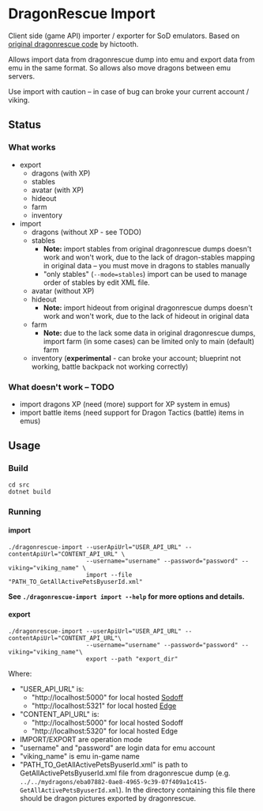 # DragonRescue Import

Client side (game API) importer / exporter for SoD emulators. Based on [original dragonrescue code](https://github.com/hictooth/dragonrescue) by hictooth.

Allows import data from dragonrescue dump into emu and export data from emu in the same format.
So allows also move dragons between emu servers.

Use import with caution – in case of bug can broke your current account / viking.

## Status

### What works

* export
	* dragons (with XP)
	* stables
	* avatar (with XP)
	* hideout
	* farm
	* inventory
* import
	* dragons (without XP - see TODO)
	* stables
		* **Note:** import stables from original dragonrescue dumps doesn't work and won't work, due to the lack of dragon-stables mapping in original data – you must move in dragons to stables manually
		* "only stables" (`--mode=stables`) import can be used to manage order of stables by edit XML file.
	* avatar (without XP)
	* hideout
		* **Note:** import hideout from original dragonrescue dumps doesn't work and won't work, due to the lack of hideout in original data
	* farm
		* **Note:** due to the lack some data in original dragonrescue dumps, import farm (in some cases) can be limited only to main (default) farm
	* inventory (**experimental** - can broke your account; blueprint not working, battle backpack not working correctly)

### What doesn't work – TODO

* import dragons XP (need (more) support for XP system in emus)
* import battle items (need support for Dragon Tactics (battle) items in emus)


## Usage

### Build

```
cd src
dotnet build
```

### Running

#### import

```
./dragonrescue-import --userApiUrl="USER_API_URL" --contentApiUrl="CONTENT_API_URL" \
                      --username="username" --password="password" --viking="viking_name" \
                      import --file "PATH_TO_GetAllActivePetsByuserId.xml"
```

**See `./dragonrescue-import import --help` for more options and details.**

#### export

```
./dragonrescue-import --userApiUrl="USER_API_URL" --contentApiUrl="CONTENT_API_URL"\
                      --username="username" --password="password" --viking="viking_name"\
                      export --path "export_dir"
```

Where:

* "USER_API_URL" is:
	* "http://localhost:5000" for local hosted [Sodoff](https://github.com/Spirtix/sodoff)
	* "http://localhost:5321" for local hosted [Edge](https://github.com/SkySwimmer/Edge)
* "CONTENT_API_URL" is:
	* "http://localhost:5000" for local hosted Sodoff
	* "http://localhost:5320" for local hosted Edge
* IMPORT/EXPORT are operation mode
* "username" and "password" are login data for emu account
* "viking_name" is emu in-game name
* "PATH_TO_GetAllActivePetsByuserId.xml" is path to GetAllActivePetsByuserId.xml file from dragonrescue dump (e.g.  `../../mydragons/eba07882-0ae8-4965-9c39-07f409a1c415-GetAllActivePetsByuserId.xml`).
  In the directory containing this file there should be dragon pictures exported by dragonrescue.
